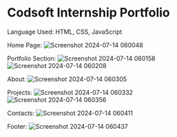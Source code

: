 # Codsoft Internship Portfolio
Language Used: HTML, CSS, JavaScript

Home Page:
![Screenshot 2024-07-14 060048](https://github.com/user-attachments/assets/2f798b28-13a4-4bc1-b314-de9d808516b0)

Portfolio Section:
![Screenshot 2024-07-14 060158](https://github.com/user-attachments/assets/40fa2390-9585-43dd-b2a9-2fcda335d2ec)
![Screenshot 2024-07-14 060208](https://github.com/user-attachments/assets/7c18ecfd-ba91-4bad-8d0a-da916f2420bc)


About:
![Screenshot 2024-07-14 060305](https://github.com/user-attachments/assets/d09eb1a1-d3ca-43c8-9a4d-3b427b5a5970)

Projects:
![Screenshot 2024-07-14 060332](https://github.com/user-attachments/assets/f99f605d-25f1-4efb-b1a3-604e8c05973a)
![Screenshot 2024-07-14 060356](https://github.com/user-attachments/assets/e6ebee71-0f0d-48cb-b63b-cd61e91d7c15)

Contacts:
![Screenshot 2024-07-14 060411](https://github.com/user-attachments/assets/75c6a14b-60ec-44b0-b12c-8e52781e2cc2)

Footer:
![Screenshot 2024-07-14 060437](https://github.com/user-attachments/assets/b579e4aa-7ff7-435d-a1ac-55e59355bd39)
